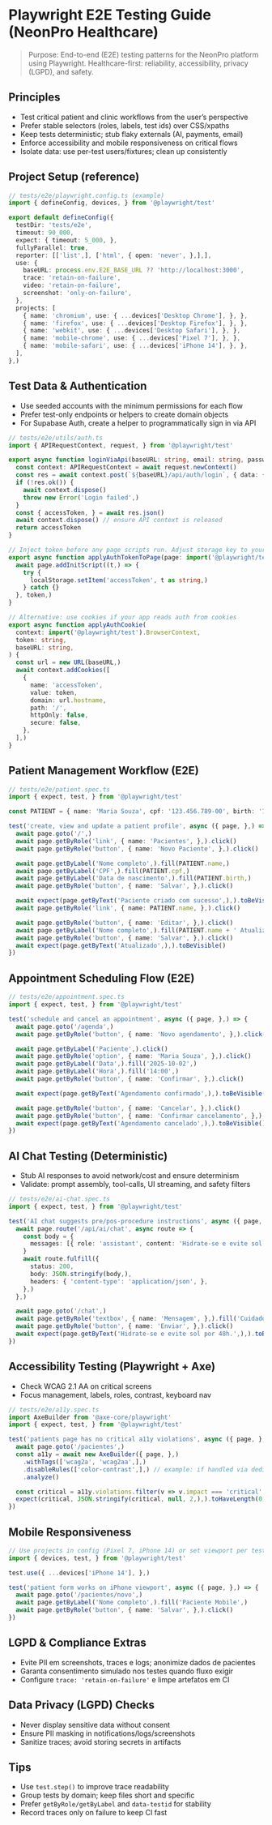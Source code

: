 # Playwright E2E Testing Guide (NeonPro Healthcare)

> Purpose: End-to-end (E2E) testing patterns for the NeonPro platform using Playwright. Healthcare-first: reliability, accessibility, privacy (LGPD), and safety.

## Principles

- Test critical patient and clinic workflows from the user’s perspective
- Prefer stable selectors (roles, labels, test ids) over CSS/xpaths
- Keep tests deterministic; stub flaky externals (AI, payments, email)
- Enforce accessibility and mobile responsiveness on critical flows
- Isolate data: use per-test users/fixtures; clean up consistently

## Project Setup (reference)

```ts
// tests/e2e/playwright.config.ts (example)
import { defineConfig, devices, } from '@playwright/test'

export default defineConfig({
  testDir: 'tests/e2e',
  timeout: 90_000,
  expect: { timeout: 5_000, },
  fullyParallel: true,
  reporter: [['list',], ['html', { open: 'never', },],],
  use: {
    baseURL: process.env.E2E_BASE_URL ?? 'http://localhost:3000',
    trace: 'retain-on-failure',
    video: 'retain-on-failure',
    screenshot: 'only-on-failure',
  },
  projects: [
    { name: 'chromium', use: { ...devices['Desktop Chrome'], }, },
    { name: 'firefox', use: { ...devices['Desktop Firefox'], }, },
    { name: 'webkit', use: { ...devices['Desktop Safari'], }, },
    { name: 'mobile-chrome', use: { ...devices['Pixel 7'], }, },
    { name: 'mobile-safari', use: { ...devices['iPhone 14'], }, },
  ],
},)
```

## Test Data & Authentication

- Use seeded accounts with the minimum permissions for each flow
- Prefer test-only endpoints or helpers to create domain objects
- For Supabase Auth, create a helper to programmatically sign in via API

```ts
// tests/e2e/utils/auth.ts
import { APIRequestContext, request, } from '@playwright/test'

export async function loginViaApi(baseURL: string, email: string, password: string,) {
  const context: APIRequestContext = await request.newContext()
  const res = await context.post(`${baseURL}/api/auth/login`, { data: { email, password, }, },)
  if (!res.ok()) {
    await context.dispose()
    throw new Error('Login failed',)
  }
  const { accessToken, } = await res.json()
  await context.dispose() // ensure API context is released
  return accessToken
}

// Inject token before any page scripts run. Adjust storage key to your app.
export async function applyAuthTokenToPage(page: import('@playwright/test').Page, token: string,) {
  await page.addInitScript((t,) => {
    try {
      localStorage.setItem('accessToken', t as string,)
    } catch {}
  }, token,)
}

// Alternative: use cookies if your app reads auth from cookies
export async function applyAuthCookie(
  context: import('@playwright/test').BrowserContext,
  token: string,
  baseURL: string,
) {
  const url = new URL(baseURL,)
  await context.addCookies([
    {
      name: 'accessToken',
      value: token,
      domain: url.hostname,
      path: '/',
      httpOnly: false,
      secure: false,
    },
  ],)
}
```

## Patient Management Workflow (E2E)

```ts
// tests/e2e/patient.spec.ts
import { expect, test, } from '@playwright/test'

const PATIENT = { name: 'Maria Souza', cpf: '123.456.789-00', birth: '1990-01-10', }

test('create, view and update a patient profile', async ({ page, },) => {
  await page.goto('/',)
  await page.getByRole('link', { name: 'Pacientes', },).click()
  await page.getByRole('button', { name: 'Novo Paciente', },).click()

  await page.getByLabel('Nome completo',).fill(PATIENT.name,)
  await page.getByLabel('CPF',).fill(PATIENT.cpf,)
  await page.getByLabel('Data de nascimento',).fill(PATIENT.birth,)
  await page.getByRole('button', { name: 'Salvar', },).click()

  await expect(page.getByText('Paciente criado com sucesso',),).toBeVisible()
  await page.getByRole('link', { name: PATIENT.name, },).click()

  await page.getByRole('button', { name: 'Editar', },).click()
  await page.getByLabel('Nome completo',).fill(PATIENT.name + ' Atualizado',)
  await page.getByRole('button', { name: 'Salvar', },).click()
  await expect(page.getByText('Atualizado',),).toBeVisible()
})
```

## Appointment Scheduling Flow (E2E)

```ts
// tests/e2e/appointment.spec.ts
import { expect, test, } from '@playwright/test'

test('schedule and cancel an appointment', async ({ page, },) => {
  await page.goto('/agenda',)
  await page.getByRole('button', { name: 'Novo agendamento', },).click()

  await page.getByLabel('Paciente',).click()
  await page.getByRole('option', { name: 'Maria Souza', },).click()
  await page.getByLabel('Data',).fill('2025-10-02',)
  await page.getByLabel('Hora',).fill('14:00',)
  await page.getByRole('button', { name: 'Confirmar', },).click()

  await expect(page.getByText('Agendamento confirmado',),).toBeVisible()

  await page.getByRole('button', { name: 'Cancelar', },).click()
  await page.getByRole('button', { name: 'Confirmar cancelamento', },).click()
  await expect(page.getByText('Agendamento cancelado',),).toBeVisible()
})
```

## AI Chat Testing (Deterministic)

- Stub AI responses to avoid network/cost and ensure determinism
- Validate: prompt assembly, tool-calls, UI streaming, and safety filters

```ts
// tests/e2e/ai-chat.spec.ts
import { expect, test, } from '@playwright/test'

test('AI chat suggests pre/pos-procedure instructions', async ({ page, },) => {
  await page.route('/api/ai/chat', async route => {
    const body = {
      messages: [{ role: 'assistant', content: 'Hidrate-se e evite sol por 48h.', },],
    }
    await route.fulfill({
      status: 200,
      body: JSON.stringify(body,),
      headers: { 'content-type': 'application/json', },
    },)
  },)

  await page.goto('/chat',)
  await page.getByRole('textbox', { name: 'Mensagem', },).fill('Cuidados pós-peeling?',)
  await page.getByRole('button', { name: 'Enviar', },).click()
  await expect(page.getByText('Hidrate-se e evite sol por 48h.',),).toBeVisible()
})
```

## Accessibility Testing (Playwright + Axe)

- Check WCAG 2.1 AA on critical screens
- Focus management, labels, roles, contrast, keyboard nav

```ts
// tests/e2e/a11y.spec.ts
import AxeBuilder from '@axe-core/playwright'
import { expect, test, } from '@playwright/test'

test('patients page has no critical a11y violations', async ({ page, },) => {
  await page.goto('/pacientes',)
  const a11y = await new AxeBuilder({ page, },)
    .withTags(['wcag2a', 'wcag2aa',],)
    .disableRules(['color-contrast',],) // example: if handled via dedicated tests
    .analyze()

  const critical = a11y.violations.filter(v => v.impact === 'critical' || v.impact === 'serious')
  expect(critical, JSON.stringify(critical, null, 2,),).toHaveLength(0,)
})
```

## Mobile Responsiveness

```ts
// Use projects in config (Pixel 7, iPhone 14) or set viewport per test
import { devices, test, } from '@playwright/test'

test.use({ ...devices['iPhone 14'], },)

test('patient form works on iPhone viewport', async ({ page, },) => {
  await page.goto('/pacientes/novo',)
  await page.getByLabel('Nome completo',).fill('Paciente Mobile',)
  await page.getByRole('button', { name: 'Salvar', },).click()
})
```

## LGPD & Compliance Extras
- Evite PII em screenshots, traces e logs; anonimize dados de pacientes
- Garanta consentimento simulado nos testes quando fluxo exigir
- Configure `trace: 'retain-on-failure'` e limpe artefatos em CI

## Data Privacy (LGPD) Checks

- Never display sensitive data without consent
- Ensure PII masking in notifications/logs/screenshots
- Sanitize traces; avoid storing secrets in artifacts

## Tips

- Use `test.step()` to improve trace readability
- Group tests by domain; keep files short and specific
- Prefer `getByRole/getByLabel` and `data-testid` for stability
- Record traces only on failure to keep CI fast
